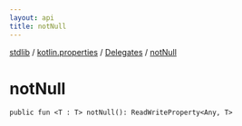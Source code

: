 ```yaml
---
layout: api
title: notNull
---
```

[stdlib](../../index.html) / [kotlin.properties](../index.html) / [Delegates](index.html) / [notNull](notNull.html)

# notNull

```
public fun <T : T> notNull(): ReadWriteProperty<Any, T>
```
